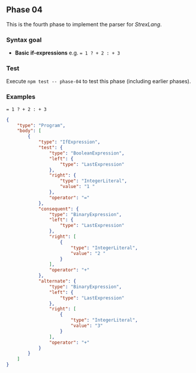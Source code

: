 ## Phase 04

This is the fourth phase to implement the parser for _StrexLang_.

### Syntax goal

-   **Basic if-expressions** e.g. `= 1 ? + 2 : + 3`

### Test

Execute `npm test -- phase-04` to test this phase (including earlier phases).

### Examples

```strex
= 1 ? + 2 : + 3
```

```json
{
    "type": "Program",
    "body": [
        {
            "type": "IfExpression",
            "test": {
                "type": "BooleanExpression",
                "left": {
                    "type": "LastExpression"
                },
                "right": {
                    "type": "IntegerLiteral",
                    "value": "1 "
                },
                "operator": "="
            },
            "consequent": {
                "type": "BinaryExpression",
                "left": {
                    "type": "LastExpression"
                },
                "right": [
                    {
                        "type": "IntegerLiteral",
                        "value": "2 "
                    }
                ],
                "operator": "+"
            },
            "alternate": {
                "type": "BinaryExpression",
                "left": {
                    "type": "LastExpression"
                },
                "right": [
                    {
                        "type": "IntegerLiteral",
                        "value": "3"
                    }
                ],
                "operator": "+"
            }
        }
    ]
}
```
